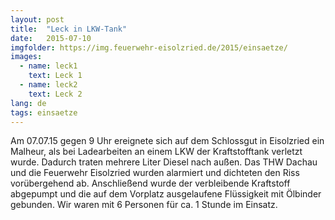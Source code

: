 ```yaml
---
layout: post
title:  "Leck in LKW-Tank"
date:   2015-07-10
imgfolder: https://img.feuerwehr-eisolzried.de/2015/einsaetze/
images:
  - name: leck1
    text: Leck 1
  - name: leck2
    text: Leck 2
lang: de
tags: einsaetze
---
```

Am 07.07.15 gegen 9 Uhr ereignete sich auf dem Schlossgut in Eisolzried ein Malheur, als bei Ladearbeiten an einem LKW der Kraftstofftank verletzt wurde. Dadurch traten mehrere Liter Diesel nach außen. Das THW Dachau und die Feuerwehr Eisolzried wurden alarmiert und dichteten den Riss vorübergehend ab. Anschließend wurde der verbleibende Kraftstoff abgepumpt und die auf dem Vorplatz ausgelaufene Flüssigkeit mit Ölbinder gebunden. Wir waren mit 6 Personen für ca. 1 Stunde im Einsatz.
